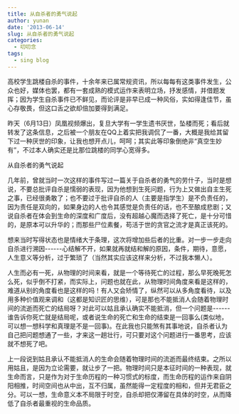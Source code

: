```yaml
---
title: 从自杀者的勇气说起
author: yunan
date: '2013-06-14'
slug: 从自杀者的勇气说起
categories:
  - 叨叨念
tags:
  - sing blog
---
```


高校学生跳楼自杀的事件，十余年来已属常规资讯，所以每每有这类事件发生，公众也好，媒体也罢，都有一套成熟的模式运作来表明立场，抒发感情，并借题发挥；因为学生自杀事件已不鲜见，而论评是非早已成一种风俗，实如得逢佳节，虽心存敬畏，但这口舌之欲却倍加要得到满足。

昨天（6月13日）凤凰视频爆出，复旦大学有一学生遗书厌世，坠楼而死；看后就转发了这条信息，之后被一个朋友在QQ上着实把我调侃了一番，大概是我给其留下过一种厌世的印象，让我也想开点儿，呵呵；其实此等印象倒绝非“真空生妙有”，不过本人确实还是比那位跳楼的同学心宽得多。

从自杀者的勇气说起


 几年前，曾就当时一次这样的事件写过一篇关于自杀者的勇气的劳什子，当时是想说，不要总批评自杀是懦弱的表现，因为他想到生死问题，行为上又做出自主生死之事，已经很勇敢了；也不要过于批评自杀的人（主要是指学生）是不负责任的，因为责任是双向的，如果身边的人也令其感觉是负责任的话，也不至酿成悲剧；又说自杀者在体会到生命的深度和广度后，没有超越心魔而选择了死亡，是十分可惜的，是原本可以升华的；而那些尸位素餐，苟活于世的贪官之流才是真正该死的。 

想来当时写得状态也是情绪大于条理，这次将增加些后者的比重。对一步一步走向自杀进行溯因------心结解不开，如果就再就结和解的原因，条件，期待，意愿，人生意义等分析，过于繁琐了（当然其实应该这样来分析，不过我本懒人）。 

人生而必有一死，从物理的时间来看，就是一个等待死亡的过程，那么早死晚死怎么死，似乎倒不打紧，而实际上，问题也就在此，从物理时间角度来看是这样的，难道从别的角度看也是这样的吗！有人又会矫情了，纵然可以从多角度看待，以及用多种价值观来调和（这都是知识匠的思维），可是那也不能抵消人会随着物理时间的流逝而死亡的结局呀？对此可以姑且承认确实不能抵消，但一个问题是------谁告诉你死亡就是结局呢，或者说生命的死亡和生命的结束是一回事么(类似地，可以想一想科学和真理是不是一回事)。在此我也只能煞有其事地说，自杀者认为自己把问题想通了一些，才来这一趟壮行，可只要对这个问题进行一番思考，应该就不想死了吧。 

上一段说到姑且承认不能抵消人的生命会随着物理时间的流逝而最终结束。之所以用姑且，是因为立论需要，就让步了一把。物理时间只是本征时间的一种表现，就生命而言，只是作为对于生命历程的一种习惯式的标度，而生命历程的运作来自阴阳相推，时间空间也从中出，互不归属，虽然能得一定程度的相和，但并无君臣之分。可以一想，生命意义本不局限于时空，自杀却把仅滞留在具体的时空，从而降低了自杀者最重视的生命品质。